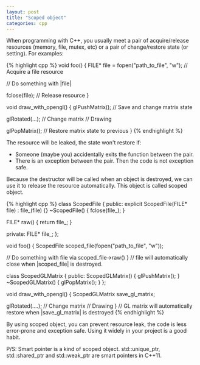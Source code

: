 ```yaml
---
layout: post
title: "Scoped object"
categories: cpp
---
```

When programming with C++, you usually meet a pair of acquire/release resources (memory, file, mutex, etc) or a pair of change/restore state (or setting). For examples:

{% highlight cpp %}
void foo() {
  FILE* file = fopen("path_to_file", "w");  // Acquire a file resource

  // Do something with |file|

  fclose(file);                             // Release resource
}

void draw_with_opengl() {
  glPushMatrix();  // Save and change matrix state

  glRotated(...);  // Change matrix
  // Drawing

  glPopMatrix();   // Restore matrix state to previous
}
{% endhighlight %}

The resource will be leaked, the state won't restore if:

* Someone (maybe you) accidentally exits the function between the pair.
* There is an exception between the pair. Then the code is not exception safe.

Because the destructor will be called when an object is destroyed, we can use it to release the resource automatically. This object is called scoped object.

{% highlight cpp %}
class ScopedFile {
 public:
  explicit ScopedFile(FILE* file) : file_(file) {}
  ~ScopedFile() { fclose(file_); }

  FILE* raw() { return file_; }

 private:
  FILE* file_;
};

void foo() {
  ScopedFile scoped_file(fopen("path_to_file", "w"));

  // Do something with file via scoped_file->raw()
}  // file will automatically close when |scoped_file| is destroyed.

class ScopedGLMatrix {
  public:
  ScopedGLMatrix() { glPushMatrix(); }
  ~ScopedGLMatrix() { glPopMatrix(); }
};

void draw_with_opengl() {
  ScopedGLMatrix save_gl_matrix;

  glRotated(....);  // Change matrix
  // Drawing
}  // GL matrix will automatically restore when |save_gl_matrix| is destroyed
{% endhighlight %}

By using scoped object, you can prevent resource leak, the code is less error-prone and exception safe. Using it widely in your project is a good habit.

P/S: Smart pointer is a kind of scoped object. std::unique_ptr, std::shared_ptr and std::weak_ptr are smart pointers in C++11.
